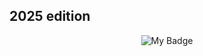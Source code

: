 ## 2025 edition

<div align="center">
  
![My Badge](https://loganliffick.vercel.app/images/badge.svg)
  
</div>
